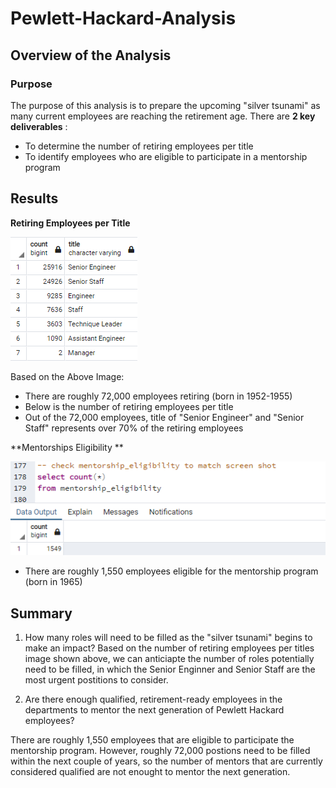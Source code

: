 # Pewlett-Hackard-Analysis
## Overview of the Analysis

### Purpose
The purpose of this analysis is to prepare the upcoming "silver tsunami" as many current employees are reaching the retirement age.
There are **2 key deliverables** :
 - To determine the number of retiring employees per title
 - To identify employees who are eligible to participate in a mentorship program

## Results

**Retiring Employees per Title**

![](Resources/Retiring_titles.png)

Based on the Above Image:
- There are roughly 72,000 employees retiring (born in 1952-1955)
- Below is the number of retiring employees per title
- Out of the 72,000 employees, title of "Senior Engineer" and "Senior Staff" represents over 70% of the retiring employees

**Mentorships Eligibility **

![](Resources/mentorships.png)

- There are roughly 1,550 employees eligible for the mentorship program (born in 1965)

## Summary
1. How many roles will need to be filled as the "silver tsunami" begins to make an impact?
Based on the number of retiring employees per titles image shown above, we can anticiapte the number of roles potentially need to be filled, in which the Senior Enginner and Senior Staff are the most urgent postitions to consider.

2. Are there enough qualified, retirement-ready employees in the departments to mentor the next generation of Pewlett Hackard employees?

There are roughly 1,550 employees that are eligible to participate the mentorship program. However, roughly 72,000 postions need to be filled within the next couple of years, so the number of mentors that are currently considered qualified are not enought to mentor the next generation.
